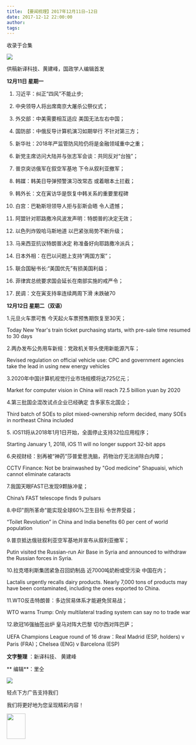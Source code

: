 ```yaml
---
title: 【要闻梳理】2017年12月11日—12日
date: 2017-12-12 22:00:00
author: 
tags: 
---
```



收录于合集

![](/images/3905/2.gif)

  

供稿新译科技、黄建峰，国政学人编辑首发

  

 **12月11日 星期一**

  1. 习近平：纠正“四风”不能止步;

  2. 中央领导人将出席南京大屠杀公祭仪式；

  3. 外交部：中美需要相互适应 美国无法左右中国；

  4. 国防部：中俄反导计算机演习如期举行 不针对第三方；

  5. 新华社：2018年严监管防风险仍将是金融领域重中之重；

  6. 新党主席访问大陆并与张志军会谈：共同反对“台独”；

  7. 普京突访俄军在叙空军基地 下令从叙利亚撤军；

  8. 韩媒：韩美日导弹预警演习改常态 或着眼本土拦截；

  9. 韩外长：文在寅访华是恢复中韩关系的重要里程碑

  10. 白宫：巴勒斯坦领导人拒与彭斯会晤 令人遗憾；

  11. 阿盟针对耶路撒冷风波发声明：特朗普的决定无效；

  12. 以色列炸毁哈马斯地道 以巴紧张局势不断升级；

  13. 马来西亚抗议特朗普决定 称准备好向耶路撒冷派兵；

  14. 日本外相：在巴以问题上支持“两国方案”；

  15. 联合国秘书长:“美国优先”有损美国利益；

  16. 菲律宾总统要求国会延长在南部实施的戒严令；

  17. 民调：文在寅支持率连续两周下滑 未跌破70

  

 **12月12日 星期二（双语）**

1.元旦火车票可售 今天起火车票预售期恢复至30天；

Today New Year's train ticket purchasing starts, with pre-sale time resumed to
30 days

2.两办发布公务用车新规：党政机关带头使用新能源汽车；

Revised regulation on official vehicle use: CPC and government agencies take
the lead in using new energy vehicles

3.2020年中国计算机视觉行业市场规模将达725亿元；

Market for computer vision in China will reach 72.5 billion yuan by 2020

4.第三批国企混改试点企业已经确定 含多家东北国企；

Third batch of SOEs to pilot mixed-ownership reform decided, many SOEs in
northeast China included

5\. iOS11将从2018年1月1日开始，全面停止支持32位应用程序；

Starting January 1, 2018, iOS 11 will no longer support 32-bit apps

6.央视财经：别再被“神药”莎普爱思洗脑，药物治疗无法消除白内障；

CCTV Finance: Not be brainwashed by "God medicine" Shapuaisi, which cannot
eliminate cataracts

7.我国天眼FAST已发现9颗脉冲星；

China’s FAST telescope finds 9 pulsars

8.中印"厕所革命"能实现全球60%卫生目标 令世界受益；

“Toilet Revolution” in China and India benefits 60 per cent of world
population

9.普京抵达俄驻叙利亚空军基地并宣布从叙利亚撤军；

Putin visited the Russian-run Air Base in Syria and announced to withdraw the
Russian forces in Syria.

10.拉克塔利斯集团紧急召回奶制品 近7000吨奶粉或受污染 中国在内；

Lactalis urgently recalls dairy products. Nearly 7,000 tons of products may
have been contaminated, including the ones exported to China.

11.WTO反击特朗普：多边贸易体系才能避免贸易战；

WTO warns Trump: Only multilateral trading system can say no to trade war

12.欧冠16强抽签出炉 皇马对阵大巴黎 切尔西对阵巴萨；

UEFA Champions League round of 16 draw：Real Madrid (ESP, holders) v Paris
(FRA)；Chelsea (ENG) v Barcelona (ESP)

 **文字整理** ：新译科技、 黄建峰

 ** 编辑**：里仝

<img src='/images/3905/3.gif' width='auto' />

  

轻点下方广告支持我们

我们将更好地为您呈现精彩内容！

<img src='/images/3905/4.gif' width='51' height='69' />

  

